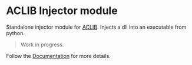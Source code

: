 # ACLIB Injector module

Standalone injector module for [ACLIB](https://github.com/ACLIB/ACLIB).
Injects a dll into an executable from python.

> Work in progress.

Follow the [Documentation](https://github.com/ACLIB/Documentation) for more details.
